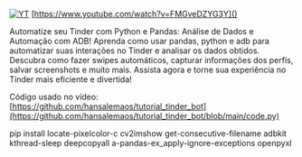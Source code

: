 [![YT](https://i.ytimg.com/vi/FMGveDZYG3Y/maxresdefault.jpg)](https://www.youtube.com/watch?v=FMGveDZYG3Y)
[https://www.youtube.com/watch?v=FMGveDZYG3Y]()

Automatize seu Tinder com Python e Pandas: Análise de Dados e Automação com ADB! Aprenda como usar pandas, 
python e adb para automatizar suas interações no Tinder e analisar os dados obtidos. Descubra como fazer 
swipes automáticos, capturar informações dos perfis, salvar screenshots e muito mais. Assista agora e torne 
sua experiência no Tinder mais eficiente e divertida!

Código usado no vídeo: [https://github.com/hansalemaos/tutorial_tinder_bot](https://github.com/hansalemaos/tutorial_tinder_bot/blob/main/code.py)


pip install locate-pixelcolor-c cv2imshow get-consecutive-filename adbkit kthread-sleep deepcopyall a-pandas-ex_apply-ignore-exceptions openpyxl
